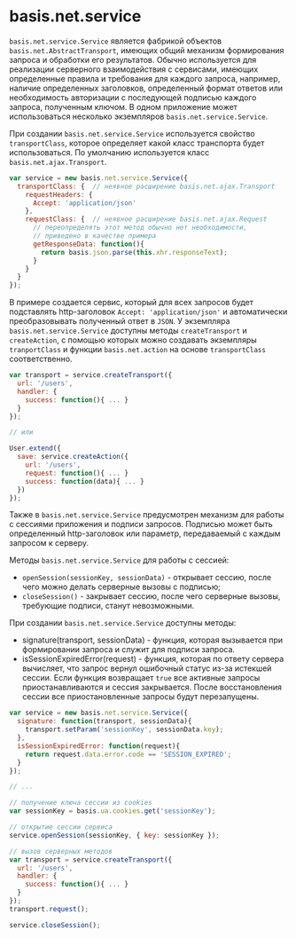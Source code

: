 # basis.net.service

`basis.net.service.Service` является фабрикой объектов `basis.net.AbstractTransport`, имеющих общий механизм формирования запроса и обработки его результатов. Обычно используется для реализации серверного взаимодействия с сервисами, имеющих определенные правила и требования для каждого запроса, например, наличие определенных заголовков, определенный формат ответов или необходимость авторизации с последующей подписью каждого запроса, полученным ключом. В одном приложение может использоваться несколько экземпляров `basis.net.service.Service`.

При создании `basis.net.service.Service` используется свойство `transportClass`, которое определяет какой класс транспорта будет использоваться. По умолчанию иcпользуется класс `basis.net.ajax.Transport`.

```js
var service = new basis.net.service.Service({
  transportClass: {  // неявное расширение basis.net.ajax.Transport
    requestHeaders: {
      Accept: 'application/json'
    },
    requestClass: {  // неявное расширение basis.net.ajax.Request
      // переопределять этот метод обычно нет необходимости,
      // приведено в качестве примера
      getResponseData: function(){
        return basis.json.parse(this.xhr.responseText);
      }
    }
  }
});
```

В примере создается сервис, который для всех запросов будет подставлять http-заголовок `Accept: 'application/json'` и автоматически преобразовывать полученный ответ в `JSON`.
У экземпляра `basis.net.service.Service` доступны методы `createTransport` и `createAction`, с помощью которых можно создавать экземпляры `tranportClass` и функции `basis.net.action` на основе `transportClass` соответственно.

```js
var transport = service.createTransport({
  url: '/users',
  handler: {
    success: function(){ ... }
  }
});

// или

User.extend({
  save: service.createAction({
    url: '/users',
    request: function(){ ... }
    success: function(data){ ... }
  })
});
```

Также в `basis.net.service.Service` предусмотрен механизм для работы с сессиями приложения и подписи запросов. Подписью может быть определенный http-заголовок или параметр, передаваемый с каждым запросом к серверу.

Методы `basis.net.service.Service` для работы с сессией:
  
  * `openSession(sessionKey, sessionData)` - открывает сессию, после чего можно делать серверные вызовы с подписью;
  * `closeSession()` - закрывает сессию, после чего серверные вызовы, требующие подписи, станут невозможными.

При создании `basis.net.service.Service` доступны методы:

  * signature(transport, sessionData) - функция, которая вызывается при формировании запроса и служит для подписи запроса.
  * isSessionExpiredError(request) - функция, которая по ответу сервера вычисляет, что запрос вернул ошибочный статус из-за истекшей сессии. Если функция возвращает `true` все активные запросы приостанавливаются и сессия закрывается. После восстановления сессии все приостановленные запросы будут перезапущены.

```js
var service = new basis.net.service.Service({
  signature: function(transport, sessionData){
    transport.setParam('sessionKey', sessionData.key);
  },
  isSessionExpiredError: function(request){
    return request.data.error.code == 'SESSION_EXPIRED';
  }
});

// ...

// получение ключа сессии из cookies
var sessionKey = basis.ua.cookies.get('sessionKey'); 

// открытие сессии сервиса
service.openSession(sessionKey, { key: sessionKey }); 

// вызов серверных методов
var transport = service.createTransport({
  url: '/users',
  handler: {
    success: function(){ ... }
  }
});
transport.request();

service.closeSession();
```
